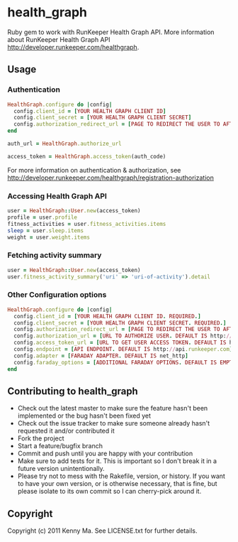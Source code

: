 # health_graph

Ruby gem to work with RunKeeper Health Graph API.  More information about RunKeeper Health Graph API http://developer.runkeeper.com/healthgraph.

## Usage

### Authentication

```ruby
HealthGraph.configure do |config|
  config.client_id = [YOUR HEALTH GRAPH CLIENT ID]
  config.client_secret = [YOUR HEALTH GRAPH CLIENT SECRET]
  config.authorization_redirect_url = [PAGE TO REDIRECT THE USER TO AFTER AUTH]
end

auth_url = HealthGraph.authorize_url

access_token = HealthGraph.access_token(auth_code)
```

For more information on authentication & authorization, see http://developer.runkeeper.com/healthgraph/registration-authorization 

### Accessing Health Graph API

```ruby
user = HealthGraph::User.new(access_token)
profile = user.profile
fitness_activities = user.fitness_activities.items
sleep = user.sleep.items
weight = user.weight.items
```

### Fetching activity summary

```ruby
user = HealthGraph::User.new(access_token)
user.fitness_activity_summary('uri' => 'uri-of-activity').detail
```
  
### Other Configuration options

```ruby
HealthGraph.configure do |config|
  config.client_id = [YOUR HEALTH GRAPH CLIENT ID. REQUIRED.]
  config.client_secret = [YOUR HEALTH GRAPH CLIENT SECRET. REQUIRED.]
  config.authorization_redirect_url = [PAGE TO REDIRECT THE USER TO AFTER AUTH. REQUIRED.]
  config.authorization_url = [URL TO AUTHORIZE USER. DEFAULT IS http://runkeeper.com/apps/authorize]
  config.access_token_url = [URL TO GET USER ACCESS TOKEN. DEFAULT IS http://runkeeper.com/apps/token]  
  config.endpoint = [API ENDPOINT. DEFAULT IS http://api.runkeeper.com]
  config.adapter = [FARADAY ADAPTER. DEFAULT IS net_http]
  config.faraday_options = [ADDITIONAL FARADAY OPTIONS. DEFAULT IS EMPTY.]
end
```

## Contributing to health_graph
 
* Check out the latest master to make sure the feature hasn't been implemented or the bug hasn't been fixed yet
* Check out the issue tracker to make sure someone already hasn't requested it and/or contributed it
* Fork the project
* Start a feature/bugfix branch
* Commit and push until you are happy with your contribution
* Make sure to add tests for it. This is important so I don't break it in a future version unintentionally.
* Please try not to mess with the Rakefile, version, or history. If you want to have your own version, or is otherwise necessary, that is fine, but please isolate to its own commit so I can cherry-pick around it.

## Copyright

Copyright (c) 2011 Kenny Ma. See LICENSE.txt for
further details.

